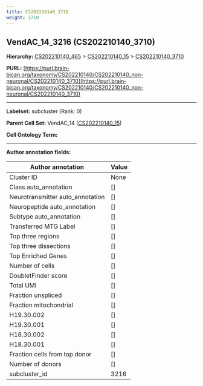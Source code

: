 ```yaml
---
title: CS202210140_3710
weight: 3710
---
```

## VendAC_14_3216 (CS202210140_3710)
<b>Hierarchy: </b>
[CS202210140_465](../CS202210140_465) >
[CS202210140_15](../CS202210140_15) >
[CS202210140_3710](../CS202210140_3710)

**PURL:** [https://purl.brain-bican.org/taxonomy/CS202210140/CS202210140_non-neuronal/CS202210140_3710](https://purl.brain-bican.org/taxonomy/CS202210140/CS202210140_non-neuronal/CS202210140_3710)

---


**Labelset:** subcluster (Rank: 0)

**Parent Cell Set:** VendAC_14 ([CS202210140_15](../CS202210140_15))



**Cell Ontology Term:** 

[MARKER GENES.]: #


---

[TRANSFERRED ANNOTATIONS.]: #


[AUTHOR ANNOTATION FIELDS.]: #


**Author annotation fields:**

| Author annotation | Value |
|-------------------|-------|
|Cluster ID|None|
|Class auto_annotation|[]|
|Neurotransmitter auto_annotation|[]|
|Neuropeptide auto_annotation|[]|
|Subtype auto_annotation|[]|
|Transferred MTG Label|[]|
|Top three regions|[]|
|Top three dissections|[]|
|Top Enriched Genes|[]|
|Number of cells|[]|
|DoubletFinder score|[]|
|Total UMI|[]|
|Fraction unspliced|[]|
|Fraction mitochondrial|[]|
|H19.30.002|[]|
|H19.30.001|[]|
|H18.30.002|[]|
|H18.30.001|[]|
|Fraction cells from top donor|[]|
|Number of donors|[]|
|subcluster_id|3216|
